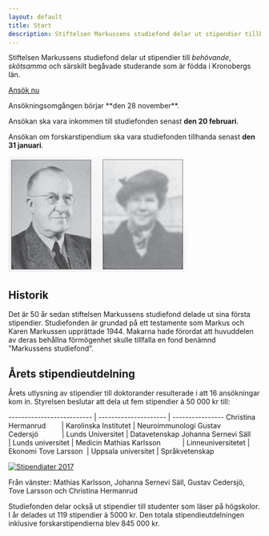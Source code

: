 ```yaml
---
layout: default
title: Start
description: Stiftelsen Markussens studiefond delar ut stipendier tillbehövande, skötsamma och särskilt begåvade studerande som är födda i Kronobergs län
---
```


<section class="content--apply" markdown="1">

Stiftelsen Markussens studiefond delar ut stipendier till *behövande*,
*skötsamma* och särskilt begåvade studerande som är födda i Kronobergs län.

<a href="http://app.markussens.se/" class="button button--primary"
  title="Ansök nu">
  Ansök nu
</a>

<div class="alert" markdown="1">
Ansökningsomgången börjar **den 28 november**.

Ansökan ska vara inkommen till studiefonden senast **den 20 februari**.

Ansökan om forskarstipendium ska vara studiefonden tillhanda senast **den 31
januari**.
</div>

</section>

<section class="content--regular content--start" markdown="1">

<img src="/images/markus-karen-markussen.jpg" alt="Markus och Karen Markussen"/>

<h2 class="title--section">Historik</h2>
Det är 50 år sedan stiftelsen Markussens studiefond delade ut sina första
stipendier. Studiefonden är grundad på ett testamente som Markus och Karen
Markussen upprättade 1944. Makarna hade förordat att huvuddelen av deras
behållna förmögenhet skulle tillfalla en fond benämnd ”Markussens studiefond”.

</section>

<section class="content--regular" markdown="1">

<h2 class="title--section">Årets stipendieutdelning</h2>

<div class="Row">

<div class="Col medium span-8">

Årets utlysning av stipendier till doktorander resulterade i att 16 ansökningar
kom in. Styrelsen beslutar att dela ut fem stipendier à 50 000 kr till:


<div markdown="1" class="TableWrapper">

-------------------------- | --------------------- | ----------------
Christina Hermanrud        | Karolinska Institutet | Neuroimmunologi
Gustav Cedersjö            | Lunds Universitet     | Datavetenskap
Johanna Sernevi Säll       | Lunds universitet     | Medicin
Mathias Karlsson           | Linneuniversitetet    | Ekonomi
Tove Larsson  		         | Uppsala universitet   | Språkvetenskap         


</div>

</div>

<div class="Col medium span-4">

<p class="ImageWrapper max-300" markdown="1">

<a href="/2017-04-01-stipendiater.jpg">
  <img src="/2017-04-01-stipendiater.jpg" alt="Stipendiater 2017"/>
</a>

Från vänster: Mathias Karlsson, Johanna Sernevi Säll, Gustav Cedersjö, Tove Larsson och Christina Hermanrud

</p>

</div>

</div>

Studiefonden delar också ut stipendier till studenter som läser på högskolor.
I år delades ut 119 stipendier à 5000 kr. Den totala stipendieutdelningen
inklusive forskarstipendierna blev 845 000 kr.
</section>
